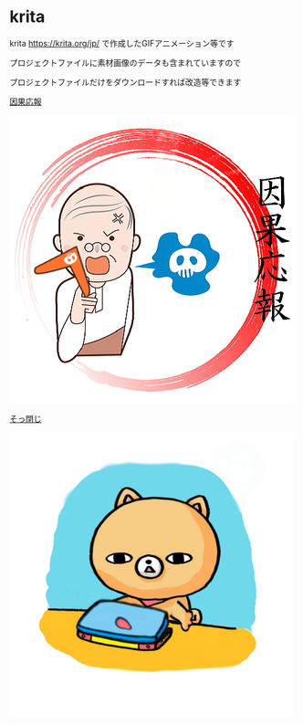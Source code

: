 # krita

krita https://krita.org/jp/ で作成したGIFアニメーション等です  

プロジェクトファイルに素材画像のデータも含まれていますので  

プロジェクトファイルだけをダウンロードすれば改造等できます  

[因果応報](ingaouhou/)  

![因果応報](ingaouhou/ingaouhou.gif)  

[そっ閉じ](sottoji/)  

![そっ閉じ](sottoji/sottoji.gif)


